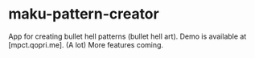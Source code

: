 # maku-pattern-creator

App for creating bullet hell patterns (bullet hell art). Demo is available at [mpct.qopri.me]. (A lot) More features coming.
